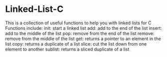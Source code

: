 # Linked-List-C
This is a collection of useful functions to help you with linked lists for C
Functions include:
init: start a linked list
add: add to the end of the list
insert: add to the middle of the list
pop: remove from the end of the list
remove: remove from the middle of the list
get: returns a pointer to an element in the list
copy: returns a duplicate of a list
slice: cut the list down from one element to another
sublist: returns a sliced duplicate of a list
